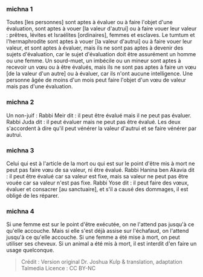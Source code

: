 
### michna 1
Toutes [les personnes] sont aptes à évaluer ou à faire l'objet d'une évaluation, sont aptes à vouer [la valeur d'autrui] ou à faire vouer leur valeur : prêtres, lévites et Israélites [ordinaires], femmes et esclaves. Le tumtum et l'hermaphrodite sont aptes à vouer [la valeur d'autrui] ou à faire vouer leur valeur, et sont aptes à évaluer, mais ils ne sont pas aptes à devenir des sujets d'évaluation, car le sujet d'évaluation doit être assurément un homme ou une femme. Un sourd-muet, un imbécile ou un mineur sont aptes à recevoir un vœu ou à être évalués, mais ils ne sont pas aptes à faire un vœu [de la valeur d'un autre] ou à évaluer, car ils n'ont aucune intelligence. Une personne âgée de moins d'un mois peut faire l'objet d'un vœu de valeur mais pas d'une évaluation.

### michna 2
Un non-juif : Rabbi Meir dit : il peut être évalué mais il ne peut pas évaluer. Rabbi Juda dit : il peut évaluer mais ne peut pas être évalué. Les deux s'accordent à dire qu'il peut vénérer la valeur d'autrui et se faire vénérer par autrui.

### michna 3
Celui qui est à l'article de la mort ou qui est sur le point d'être mis à mort ne peut pas faire vœu de sa valeur, ni être évalué. Rabbi Hanina ben Akavia dit : il peut être évalué car sa valeur est fixe, mais sa valeur ne peut pas être vouée car sa valeur n'est pas fixe. Rabbi Yose dit : il peut faire des vœux, évaluer et consacrer [au sanctuaire], et s'il a causé des dommages, il est obligé de les réparer.

### michna 4
Si une femme est sur le point d'être exécutée, on ne l'attend pas jusqu'à ce qu'elle accouche. Mais si elle s'est déjà assise sur l'échafaud, on l'attend jusqu'à ce qu'elle accouche. Si une femme a été mise à mort, on peut utiliser ses cheveux. Si un animal a été mis à mort, il est interdit d'en faire un usage quelconque.

>Crédit : Version original Dr. Joshua Kulp & translation, adaptation Talmedia
>Licence : CC BY-NC